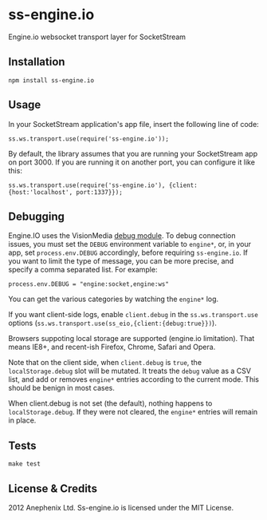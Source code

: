 ss-engine.io
============

Engine.io websocket transport layer for SocketStream

Installation
---

    npm install ss-engine.io

Usage
---

In your SocketStream application's app file, insert the following line of code:

    ss.ws.transport.use(require('ss-engine.io'));

By default, the library assumes that you are running your SocketStream app on port 3000. If you are running it on another port, you can configure it like this:

    ss.ws.transport.use(require('ss-engine.io'), {client:{host:'localhost', port:1337}});

Debugging
---

Engine.IO uses the VisionMedia [debug module](https://github.com/visionmedia/debug). To debug connection issues, you must set the `DEBUG` environment variable to `engine*`, or, in your app, set `process.env.DEBUG` accordingly, before requiring `ss-engine.io`. If you want to limit the type of message, you can be more precise, and specify a comma separated list. For example:
    
    process.env.DEBUG = "engine:socket,engine:ws"

You can get the various categories by watching the `engine*` log.


If you want client-side logs, enable `client.debug` in the `ss.ws.transport.use` options (`ss.ws.transport.use(ss_eio,{client:{debug:true}})`).

Browsers suppoting local storage are supported (engine.io limitation). That means IE8+, and recent-ish Firefox, Chrome, Safari and Opera. 

Note that on the client side, when `client.debug` is `true`, the `localStorage.debug` slot will be mutated. It treats the `debug` value as a CSV list, and add or removes `engine*` entries according to the current mode. This should be benign in most cases.

When client.debug is not set (the default), nothing happens to `localStorage.debug`. If they were not cleared, the `engine*` entries will remain in place.

Tests
---

    make test
 
License & Credits
---

2012 Anephenix Ltd. Ss-engine.io is licensed under the MIT License.
